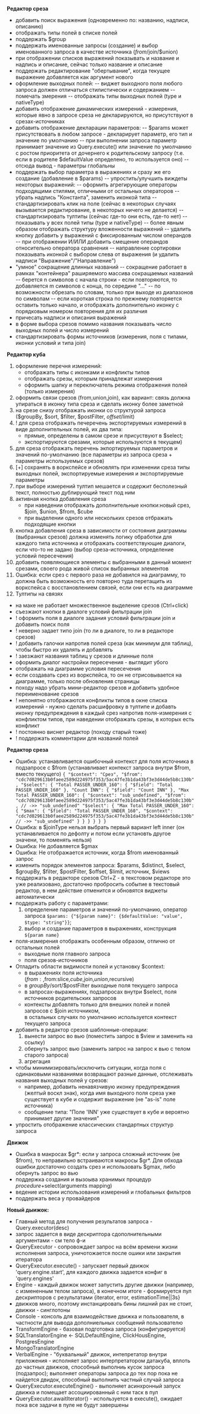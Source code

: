 **Редактор среза**
- добавить поиск выражения (одновременно по: названию, надписи, описанию)
- отображать типы полей в списке полей
- поддержать $group
- поддержать именованные запросы (создание) и выбор именованного запроса в качестве источника ($from/$join/$union)
- при отображении списков выражений показывать и название и надпись и описание, сейчас только название и описание
- поддержать редактирование "обертывание", когда текущее выражение добавляется как аргумент нового
- оформление выходных полей:
    -- виджет выходного поля любого запроса должен отличаться стилистически и содержанием
    -- помечать змерения
    -- отображать типы выходных полей (type и nativeType)
- добавить отображение динамических измерений - измерения, которые явно в запросе среза не декларируются, но присутствуют в срезах-источниках
- добавить отображение декларации параметров:
    -- $params может присутствовать в любом запросе - декларирует параметр, его тип и значение по умолчанию
    -- при выполнении запроса параметр принимает значение из Query.execute() или значение по умолчанию с ростом приоритета от дочернего к родительскому запросу (т.е. если в родителе $defaultValue определено, то используется оно)
    -- отсюда вывод - параметры глобальны 
- поддержать выбор параметра в выражениях и сразу же его создание (добавление в $params)
-- упростить/улучшить виждеты некоторых выражений:
    -- оформить агрегирующие операторы подходящими стилями, отличными от остальных операторов
    -- убрать надпись "Константа", заменить иконкой типа
    -- стандартизировать клик на поле (сейчас в некоторых случаях вызывается редактирование, в некоторых ничего не делается)
    -- стандартизировать тултипы (сейчас где-то они есть, где-то нет)
    -- показывать у всех полей типы (type и nativeType)
    -- более явным образом отображать структуру вложенности выражений
    -- удалить кнопку добавить у выражений с фиксированным числом операндов
    -- при отображении И/ИЛИ добавить смещение операндов относительно оператора сравнения
    -- направление сортировки показывать иконкой с выбором слева от выражения (и удалить надписи "Выражение"/"Направление")
- "умное" сокращение длинных названий
    -- сокращение работает в рамках "контейнера" раширяемого массива сокращаемых названий
    -- берется n символов с начала строки - если повторяются, то добавляется m символов с конца, по середине "..."
    -- по возможности обрезать по словам, только при выходе из диапазонов по символам
    -- если короткая строка по прежнему повторяется оставить только начало, и отображать дополнительно иконку с порядковым номером повторения для их различия 
- причесать надписи и описания выражений
- в форме выбора срезов помимо названия показывать число выходных полей и число измерений
- стандартизировать формы источников (измерения, поля с типами, иконки условий и типа join)  


**Редактор куба**
1. оформление перечня измерений:
    - отображать типы с иконками и конфликты типов
    - отображать срезы, которым принадлежат измерения
    - оформить шапку и переключатель режима отображения полей (только измерения)
2. оформить связи срезов (from,union,join), как вариант: связь должна упираться в иконку типа среза и сделать иконку более заметной     
3. на срезе снизу отображать иконки со структурой запроса ($groupBy, $sort, $filter, $postFilter, $offset/$limit)
4. ! для среза отображать печеречень экспортируемых измерений в виде дополнительных полей, их два типа: 
    - прямые, определены в самом срезе и присуствуют в $select;
    - экспортируются срезами, которые используются в текущем)
5. для среза отображать перечень экпортируемых параметров и значений по-умолчанию (все параметры из запроса среза + параметры используемых срезов)
6. [+] сохранять в воркспейсе и обновлять при изменении среза типы выходных полей, экспортируемые измерения и экспортируемые параметры
7. при выборе измерений тултип мешается и содержит бесполезный текст, полностью дублирующий текст под ним
8. активная кнопка добавления среза 
    - при наведении отображать дополнительные кнопки:новый срез, $join, $union, $from, $cube
    - при выделении одного или нескольких срезов отбражать подходящие кнопки
9. кнопка добавления среза в зависимости от состояния диаграммы (выбранных срезов) должна изменять логику обработки для каждого типа источника и отображать соответствующие диалоги, если что-то не задано (выбор среза-источника, определение условий пересечения)
10. добавить появляющиеся элементы с выбранными в данный момент срезами, своего рода живой список выбранных элементов
11. Ошибка: если срез с первого раза не добавился на диаграмму, то должна быть возможность его повторно туда перетащить из воркспейса с восстановлением связей, если они есть на диаграмме    
13. Тултипы на связях 

- на маке не работает множественное выделение срезов (Ctrl+click)
- съезжают кнопки в диалоге условий фильтрации join
- ! оформить поля в диалоге задания условий фильтрации join и добавить поиск поля
- ! неверно задает типо join (то ли в диалоге, то ли в редакторе срезов)
- ! добавить галочки напротив полей среза (как минимум для таблиц), чтобы быстро их удалять и добавлять
- ! заезжают названия таблиц у срезов и длинные поля
- оформить диалог настройки пересечения - выглядит убого
- отображать на диаграмме условия пересечения
- если создавать срез из воркспейса, то он не отрисовывается на диаграмме, только после обновления страницы
- походу надо убрать мини-редактор срезов и добавить удобное переименование срезов
- ! непонятно отображаются конфликты типов в окне списка измерений - нужно сделать расшифровку в тултипе и добавть иконку предупреждения в каждый срез напротив поля-измерения с конфликтом типов, при наведении отображать срезы, в которых есть конфликт
- ! постоянно виснет редактор (походу старый тоже)
- ! поддержать комментарии для названий полей

**Редактор среза**
- Ошибка: устанавливается ошибочный контекст для поля источника в подзапросе с $from (устанавливает контекст запроса внутри $from, вместо текущего)
      `{
        "$context": "Срез",
        "$from": "cdc7d029613b0faee2589d224975f353/5ac47fe3b1da43bf3e3d44de5b8c130b",
        "$select": {
          "Total PASSER_UNDER_160": {
            "$field": "Total PASSER_UNDER_160"
          },
          "Count INN": {
            "$field": "Count INN"
          },
          "Max Total PASSER_UNDER_160": {
            "$context": "sub_undefined",
            "$from": "cdc7d029613b0faee2589d224975f353/5ac47fe3b1da43bf3e3d44de5b8c130b", // ->> "sub_undefined"
            "$select": {
              "Max Total PASSER_UNDER_160": {
                "$max": {
                  "$field": "Total PASSER_UNDER_160",
                  "$context": "cdc7d029613b0faee2589d224975f353/5ac47fe3b1da43bf3e3d44de5b8c130b" // ->> "sub_undefined"
                }
              }
            }
          }
        }
      }`
- Ошибка: в $joinType нельзя выбрать первый вариант left inner (он устанавливается по дефолту и потом если установть другое значени, то поменять нельзя)
- Ошибка: Не добавляется $gmax
- Ошибка: Не отображается источник,  когда $from именованный запрос
- изменить порядок элементов запроса: $params, $distinct, $select, $groupBy, $filter, $postFilter, $offset, $limit, источник, $views
- поддержать в редакторе срезов Ctrl+Z - в текстовом редакторе это уже реализовано,
достаточно пробросить событие в текстовый редактор, в нем действие отменится и обновятся виджеты автоматически
- поддержать работу с параметрами: 
    1) определение параметров и значений по-умолчанию, оператор запроса `$params: {"${param name}": {$defaultValue: "value", $type: "string"}}`; 
    2) выбор и создание параметров в выражениях, конструкция `${param name}`
- поля-измерения отображать особенным образом, отлично от остальных полей
    - выходные поля главного запроса
    - поля срезов-источников
- Отладить области видимости полей и установку $context:
    - в выражениях поля источника ($from:{},$from:slice,$cube,$join,$union,$recursive)
    - в $groupBy/$sort/$postFilter выходные поля текущего запроса
    - в запросах-выражениях, подзапросах внутри $select, поля источников родительских запросов
    - контексты добавлять только для внешних полей и полей запросов с $join источником,  
    в остальных случаях по умолчанию используется контекст текущего запроса
- добавить в редактор срезов шаблонные-операции:
    1) вынести запрос во вью (поместить запрос в $view и заменить на ссылку)
    2) обернуть запрос вью (заменить запрос на запрос к вью с телом старого запроса)
    3) агрегация 
- чтобы минимизировать/исключить ситуации, когда поля с одинаковыми названиями возвращают разные данные, 
отслеживать названия выходных полей у срезов: 
    - например, добавить ненавязчивую иконку предупреждения (желтый воскл знак), когда
    имя выходного поля среза уже существует в кубе и содержит выражение (не "as-is" поле источника)
    - сообщение типа: "Поле 'INN' уже существует в кубе и вероятно принимает другие значения"     
- упростить отображение классических стандартных структур запроса



      
 **Движок**
- Ошибка в макросах $gr*: если у запроса сложный источник (не $from), то неправильно встраиваются макросы $gr*.
Для обхода ошибки достаточно создать срез и использовать $gmax, либо обернуть запрос во вью
- поддержка создания и вызоыва хранимых процедур $procedure+$select(arguments mapping)
- ведение истории использования измерений и глобальных фильтров
- поддержать веса у провайдеров




**Новый дыижок:**
- Главный метод для получения результатов запроса  - Query.executor(desc)
- запрос задается в виде дескриптора сдополнительными аргументами - см тело ф-и
- QueryExecutor - сопровождает запрос на всём времени жизни исполнения запроса, уничотожается после ошики или закрытия итератора
- QueryExecutor.execute() - запускает первый движок 'query.engine.start', для каждого движка задается конфиг в 'query.engines' 
- Engine - каждый движок может запустить другие движки (например, с измененным телом запроса), в конечном итоге - формируется пул дескрипторов с результатами {iterator, error, estimationTime||3s}    
- движков много, поэтому инстанцировать бины лишний рах не стоит, движки - синглотоны
- Console - консоль для взаимодействие движка и пользователя, в частности для вывода дополниельных сообщений пользователю 
- TransformEngine - базовая подготовка запроса (конфигурируется)
- SQLTranslatorEngine <- SQLDefaultEngine, ClickHousEngine, PostgresEngine
- MongoTranslatorEngine
- VerbalEngine - "буквальный" движок, интепретатор внутри приложения - исполняет запрос интерпретатором датакуба, вплоть до частных движков, способный выполниь кусок запроса (подзапрос); выполняет операторы запроса до тех пор пока не найдется двидок, способный выполнить частный случай запроса
- QueryExecutor.executeEngine() - выполняет асинхронный запуск движка и помещает ассоциированный с ним таск в пул
- QueryExecutor.awaitIterator() - используется в execute(), ожидает пока все задачи в пуле не будут завершены


